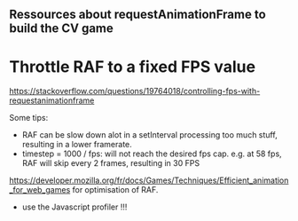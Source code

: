 ## Ressources about requestAnimationFrame to build the CV game
# Throttle RAF to a fixed FPS value
https://stackoverflow.com/questions/19764018/controlling-fps-with-requestanimationframe

Some tips:
- RAF can be slow down alot in a setInterval processing too much stuff, resulting in a lower framerate.
- timestep = 1000 / fps: will not reach the desired fps cap. e.g. at 58 fps, RAF will skip every 2 frames, resulting in 30 FPS

https://developer.mozilla.org/fr/docs/Games/Techniques/Efficient_animation_for_web_games
for optimisation of RAF.

- use the Javascript profiler !!!